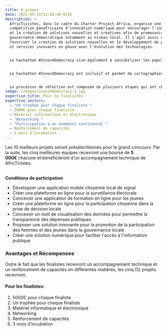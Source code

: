 ```yaml
---
title: À propos
date: 2021-05-21T12:58:40.074Z
description: >
  AfricTivistes, dans le cadre du Charter Project Africa, organise une
  compétition panafricaine d’innovation numérique pour encourager l'innovation
  et la création de solutions nouvelles et créatives afin de promouvoir la
  gouvernance démocratique notamment au niveau local. Il s'agit aussi de
  favoriser la création de solutions nouvelles et le développement de produits
  et services innovants en phase avec l’évolution des technologies. 


  Le hackathon #Innov4Democracy vise également à sensibiliser les populations à la Charte africaine pour la démocratie, les élections et la bonne gouvernance (CADEG) et à encourager la participation des militants citoyens, des jeunes issus des organisations communautaires de base (OCB), les acteurs de la société civile les blogueurs, les web activistes et les professionnels des médias à sa mise en œuvre.


  Le hackathon #Innov4Democracy est inclusif et permet de cartographier les meilleures solutions numériques portées par de jeunes africains. Chaque citoyen d'un pays africain pourrait voter pour les un des dix solutions numériques présélectionnés sur la base de l'originalité, de la réplicabilité ou de L’impact du projet dans l’avancement de la démocratie et de la bonne gouvernance.


  Le processus de sélection est composée de plusieurs étapes qui ont chacune leur importance pour récompenser les meilleures innovations  lors d’un événement majeur continental qui se tiendra en 2024 dans une capitale africaine.
image: /images/innov4democracy-3.jpg
expertise_title: Pour le finalistes
expertise_sectors:
  - "Un trophée pour chaque finaliste "
  - 5000Є pour chaque finaliste
  - Matériel informatique et électronique
  - "Networking "
  - "Participation à un évèmennt continental "
  - Renforcement de capacités
  - 3 mois d’incubation
---
```

Les 10 meilleurs projets seront présélectionnés pour le grand concours. Par la suite, les cinq meilleures équipes recevront une bourse de **5 000€** chacune et bénéficieront d’un accompagnement technique de AfricTivistes.

\
**Conditions de participation**

* Développer une application mobile citoyenne local de signal 
* Créer une plateforme en ligne pour la surveillance électorale
* Concevoir une application de formation en ligne pour les jeunes
* Créer une plateforme en ligne pour la participation citoyenne dans la prise de décision locale
* Concevoir un outil de visualisation des données pour permettre la transparence des dépenses publiques
* Proposer une solution innovante pour la promotion de la participation des femmes et des jeunes dans la gouvernance locale
* Créer une solution numérique pour faciliter l'accès à l'information publique 

### Avantages et Récompenses

Outre le fait que les finalistes recevront un accompagnement technique et un renforcement de capacités en différentes matières, les cinq (5) projets recevront:

#### Pour les finalistes:

1. 5000Є pour chaque finaliste
2. Un trophée pour chaque finaliste
3. Matériel informatique et électronique
4. Networking
5. Renforcement de capacités 
6. 3 mois d’incubation